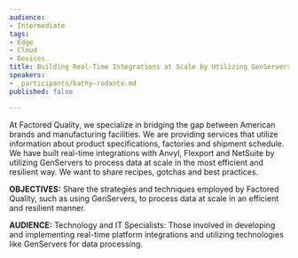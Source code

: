 ```yaml
---
audience:
- Intermediate
tags:
- Edge
- Cloud
- Devices
title: Building Real-Time Integrations at Scale by Utilizing GenServers
speakers:
- _participants/kathy-rodante.md
published: false

---
```

At Factored Quality, we specialize in bridging the gap between American brands and manufacturing facilities. We are providing services that utilize information about product specifications, factories and shipment schedule. We have built real-time integrations with Anvyl, Flexport and NetSuite by utilizing GenServers to process data at scale in the most efficient and resilient way. We want to share recipes, gotchas and best practices.

**OBJECTIVES:**
Share the strategies and techniques employed by Factored Quality, such as using GenServers, to process data at scale in an efficient and resilient manner.

**AUDIENCE:**
Technology and IT Specialists: Those involved in developing and implementing real-time platform integrations and utilizing technologies like GenServers for data processing.
